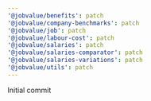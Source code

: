 ```yaml
---
'@jobvalue/benefits': patch
'@jobvalue/company-benchmarks': patch
'@jobvalue/job': patch
'@jobvalue/labour-cost': patch
'@jobvalue/salaries': patch
'@jobvalue/salaries-comparator': patch
'@jobvalue/salaries-variations': patch
'@jobvalue/utils': patch
---
```


Initial commit
